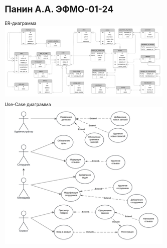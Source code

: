 # Панин А.А. ЭФМО-01-24
ER-диаграмма
![erd](./ERD.png)

Use-Case диаграмма
![usecase](./Use%20Case.png)
